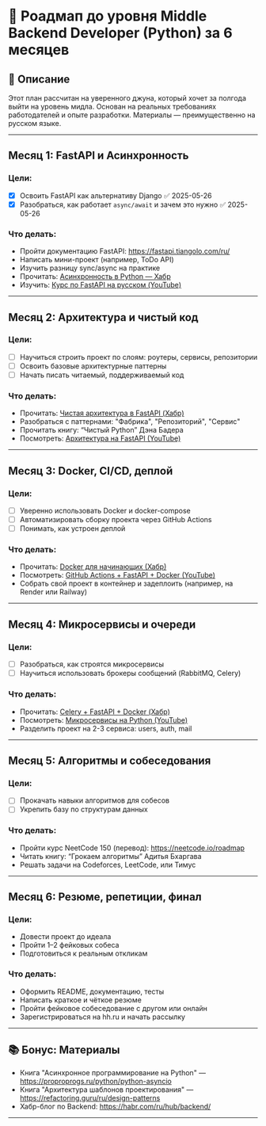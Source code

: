 # 🧭 Роадмап до уровня Middle Backend Developer (Python) за 6 месяцев

## 📌 Описание
Этот план рассчитан на уверенного джуна, который хочет за полгода выйти на уровень мидла. Основан на реальных требованиях работодателей и опыте разработки. Материалы — преимущественно на русском языке.

---

## Месяц 1: FastAPI и Асинхронность

### Цели:
- [x] Освоить FastAPI как альтернативу Django ✅ 2025-05-26
- [x] Разобраться, как работает `async/await` и зачем это нужно ✅ 2025-05-26

### Что делать:
- Пройти документацию FastAPI: https://fastapi.tiangolo.com/ru/
- Написать мини-проект (например, ToDo API)
- Изучить разницу sync/async на практике
- Прочитать: [Асинхронность в Python — Хабр](https://habr.com/ru/articles/484982/)
- Изучить: [Курс по FastAPI на русском (YouTube)](https://www.youtube.com/playlist?list=PLlWXhlUMyooaDkdgG3OYZx_Hjg5GD3Lxk)

---

## Месяц 2: Архитектура и чистый код

### Цели:
- [ ] Научиться строить проект по слоям: роутеры, сервисы, репозитории
- [ ] Освоить базовые архитектурные паттерны
- [ ] Начать писать читаемый, поддерживаемый код

### Что делать:
- Прочитать: [Чистая архитектура в FastAPI (Хабр)](https://habr.com/ru/articles/695540/)
- Разобраться с паттернами: "Фабрика", "Репозиторий", "Сервис"
- Прочитать книгу: “Чистый Python” Дэна Бадера
- Посмотреть: [Архитектура на FastAPI (YouTube)](https://www.youtube.com/watch?v=DRS_IbZZS2A)

---

## Месяц 3: Docker, CI/CD, деплой

### Цели:
- [ ] Уверенно использовать Docker и docker-compose
- [ ] Автоматизировать сборку проекта через GitHub Actions
- [ ] Понимать, как устроен деплой

### Что делать:
- Прочитать: [Docker для начинающих (Хабр)](https://habr.com/ru/articles/255221/)
- Посмотреть: [GitHub Actions + FastAPI + Docker (YouTube)](https://www.youtube.com/watch?v=TdyrLUAz02g)
- Собрать свой проект в контейнер и задеплоить (например, на Render или Railway)

---

## Месяц 4: Микросервисы и очереди

### Цели:
- [ ] Разобраться, как строятся микросервисы
- [ ] Научиться использовать брокеры сообщений (RabbitMQ, Celery)

### Что делать:
- Прочитать: [Celery + FastAPI + Docker (Хабр)](https://habr.com/ru/articles/734608/)
- Посмотреть: [Микросервисы на Python (YouTube)](https://www.youtube.com/watch?v=EK0v72K6R4I)
- Разделить проект на 2-3 сервиса: users, auth, mail

---

## Месяц 5: Алгоритмы и собеседования

### Цели:
- [ ] Прокачать навыки алгоритмов для собесов
- [ ] Укрепить базу по структурам данных

### Что делать:
- Пройти курс NeetCode 150 (перевод): https://neetcode.io/roadmap
- Читать книгу: “Грокаем алгоритмы” Адитья Бхаргава
- Решать задачи на Codeforces, LeetCode, или Тимус

---

## Месяц 6: Резюме, репетиции, финал

### Цели:
- Довести проект до идеала
- Пройти 1–2 фейковых собеса
- Подготовиться к реальным откликам

### Что делать:
- Оформить README, документацию, тесты
- Написать краткое и чёткое резюме
- Пройти фейковое собеседование с другом или онлайн
- Зарегистрироваться на hh.ru и начать рассылку

---

## 📚 Бонус: Материалы

- Книга "Асинхронное программирование на Python" — https://proproprogs.ru/python/python-asyncio
- Книга "Архитектура шаблонов проектирования" — https://refactoring.guru/ru/design-patterns
- Хабр-блог по Backend: https://habr.com/ru/hub/backend/

---
